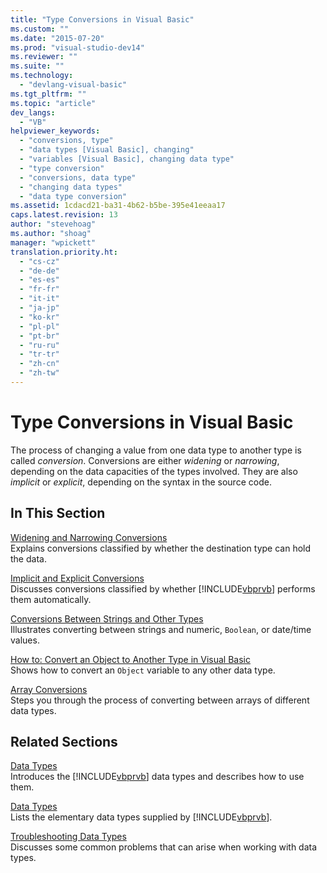 ```yaml
---
title: "Type Conversions in Visual Basic"
ms.custom: ""
ms.date: "2015-07-20"
ms.prod: "visual-studio-dev14"
ms.reviewer: ""
ms.suite: ""
ms.technology: 
  - "devlang-visual-basic"
ms.tgt_pltfrm: ""
ms.topic: "article"
dev_langs: 
  - "VB"
helpviewer_keywords: 
  - "conversions, type"
  - "data types [Visual Basic], changing"
  - "variables [Visual Basic], changing data type"
  - "type conversion"
  - "conversions, data type"
  - "changing data types"
  - "data type conversion"
ms.assetid: 1cdacd21-ba31-4b62-b5be-395e41eeaa17
caps.latest.revision: 13
author: "stevehoag"
ms.author: "shoag"
manager: "wpickett"
translation.priority.ht: 
  - "cs-cz"
  - "de-de"
  - "es-es"
  - "fr-fr"
  - "it-it"
  - "ja-jp"
  - "ko-kr"
  - "pl-pl"
  - "pt-br"
  - "ru-ru"
  - "tr-tr"
  - "zh-cn"
  - "zh-tw"
---
```

# Type Conversions in Visual Basic
The process of changing a value from one data type to another type is called *conversion*. Conversions are either *widening* or *narrowing*, depending on the data capacities of the types involved. They are also *implicit* or *explicit*, depending on the syntax in the source code.  
  
## In This Section  
 [Widening and Narrowing Conversions](../../../../visual-basic\programming-guide\language-features\data-types/widening-and-narrowing-conversions.md)  
 Explains conversions classified by whether the destination type can hold the data.  
  
 [Implicit and Explicit Conversions](../../../../visual-basic\programming-guide\language-features\data-types/implicit-and-explicit-conversions.md)  
 Discusses conversions classified by whether [!INCLUDE[vbprvb](../../../../csharp\programming-guide\concepts\linq/includes/vbprvb_md.md)] performs them automatically.  
  
 [Conversions Between Strings and Other Types](../../../../visual-basic\programming-guide\language-features\data-types/conversions-between-strings-and-other-types.md)  
 Illustrates converting between strings and numeric, `Boolean`, or date/time values.  
  
 [How to: Convert an Object to Another Type in Visual Basic](../../../../visual-basic\programming-guide\language-features\data-types/how-to-convert-an-object-to-another-type.md)  
 Shows how to convert an `Object` variable to any other data type.  
  
 [Array Conversions](../../../../visual-basic\programming-guide\language-features\data-types/array-conversions.md)  
 Steps you through the process of converting between arrays of different data types.  
  
## Related Sections  
 [Data Types](../../../../visual-basic\programming-guide\language-features\data-types/index.md)  
 Introduces the [!INCLUDE[vbprvb](../../../../csharp\programming-guide\concepts\linq/includes/vbprvb_md.md)] data types and describes how to use them.  
  
 [Data Types](../../../../visual-basic\language-reference\data-types/data-type-summary.md)  
 Lists the elementary data types supplied by [!INCLUDE[vbprvb](../../../../csharp\programming-guide\concepts\linq/includes/vbprvb_md.md)].  
  
 [Troubleshooting Data Types](../../../../visual-basic\programming-guide\language-features\data-types/troubleshooting-data-types.md)  
 Discusses some common problems that can arise when working with data types.